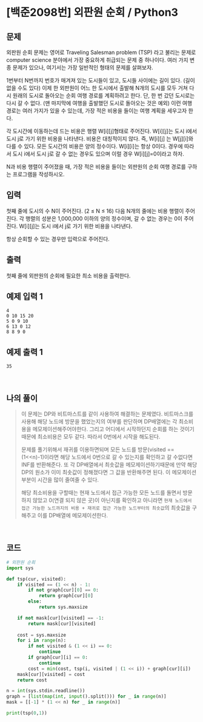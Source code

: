 # [백준2098번] 외판원 순회 / Python3

## 문제

외판원 순회 문제는 영어로 Traveling Salesman problem (TSP) 라고 불리는 문제로 computer science 분야에서 가장 중요하게 취급되는 문제 중 하나이다. 여러 가지 변종 문제가 있으나, 여기서는 가장 일반적인 형태의 문제를 살펴보자.

1번부터 N번까지 번호가 매겨져 있는 도시들이 있고, 도시들 사이에는 길이 있다. (길이 없을 수도 있다) 이제 한 외판원이 어느 한 도시에서 출발해 N개의 도시를 모두 거쳐 다시 원래의 도시로 돌아오는 순회 여행 경로를 계획하려고 한다. 단, 한 번 갔던 도시로는 다시 갈 수 없다. (맨 마지막에 여행을 출발했던 도시로 돌아오는 것은 예외) 이런 여행 경로는 여러 가지가 있을 수 있는데, 가장 적은 비용을 들이는 여행 계획을 세우고자 한다.

각 도시간에 이동하는데 드는 비용은 행렬 W[i][j]형태로 주어진다. W[i][j]는 도시 i에서 도시 j로 가기 위한 비용을 나타낸다. 비용은 대칭적이지 않다. 즉, W[i][j] 는 W[j][i]와 다를 수 있다. 모든 도시간의 비용은 양의 정수이다. W[i][i]는 항상 0이다. 경우에 따라서 도시 i에서 도시 j로 갈 수 없는 경우도 있으며 이럴 경우 W[i][j]=0이라고 하자.

N과 비용 행렬이 주어졌을 때, 가장 적은 비용을 들이는 외판원의 순회 여행 경로를 구하는 프로그램을 작성하시오.

## 입력

첫째 줄에 도시의 수 N이 주어진다. (2 ≤ N ≤ 16) 다음 N개의 줄에는 비용 행렬이 주어진다. 각 행렬의 성분은 1,000,000 이하의 양의 정수이며, 갈 수 없는 경우는 0이 주어진다. W[i][j]는 도시 i에서 j로 가기 위한 비용을 나타낸다.

항상 순회할 수 있는 경우만 입력으로 주어진다.

## 출력

첫째 줄에 외판원의 순회에 필요한 최소 비용을 출력한다.

## 예제 입력 1 

```
4
0 10 15 20
5 0 9 10
6 13 0 12
8 8 9 0
```

## 예제 출력 1 

```
35
```

<br>

## 나의 풀이

> 이 문제는 DP와 비트마스트를 같이 사용하여 해결하는 문제였다. 비트마스크를 사용해 해당 노드에 방문을 했었는지의 여부를 판단하며 DP배열에는 각 최소비용을 메모제이션해주어야한다. 그리고 어디에서 시작하던지 순회를 하는 것이기때문에 최소비용은 모두 같다. 따라서 0번에서 시작을 해도된다.
>
> 문제를 풀기위해서 재귀를 이용하면되며 모든 노드를 방문(visited == (1<<n)-1)이라면 해당 노드에서 0번으로 갈 수 있는지를 확인하고 갈 수없다면 INF를 반환해준다. 또 각 DP배열에서 최솟값을 메모제이션하기때문에 만약 해당 DP의 원소가 이미 최솟값이 정해졌다면 그 값을 반환해주면 된다. 이 메모제이션 부분이 시간을 많이 줄여줄 수 있다.
>
>  해당 최소비용을 구할때는 현재 노드에서 접근 가능한 모든 노드를 돌면서 방문하지 않았고 0(연결 되지 않은 곳)이 아닌지를 확인하고 아니라면 `현재 노드에서 접근 가능한 노드까지의 비용 + 재귀로 접근 가능한 노드부터의 최솟값`의 최솟값을 구해주고 이를 DP배열에 메모제이션한다. 

<br>

## 코드

```python
# 외판원 순회
import sys

def tsp(cur, visited):
    if visited == (1 << n) - 1:
        if not graph[cur][0] == 0:
            return graph[cur][0]
        else:
            return sys.maxsize

    if not mask[cur][visited] == -1:
        return mask[cur][visited]
    
    cost = sys.maxsize
    for i in range(n):
        if not visited & (1 << i) == 0:
            continue
        if graph[cur][i] == 0:
            continue
        cost = min(cost, tsp(i, visited | (1 << i)) + graph[cur][i])
    mask[cur][visited] = cost
    return cost

n = int(sys.stdin.readline())
graph = [list(map(int, input().split())) for _ in range(n)]
mask = [[-1] * (1 << n) for _ in range(n)]

print(tsp(0,1))

```

